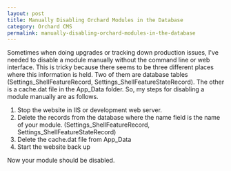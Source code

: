 ```yaml
---
layout: post
title: Manually Disabling Orchard Modules in the Database
category: Orchard CMS
permalink: manually-disabling-orchard-modules-in-the-database
---
```

Sometimes when doing upgrades or tracking down production issues, I've needed to disable a module manually without the command line or web interface.  This is tricky because there seems to be three different places where this information is held.  Two of them are database tables (Settings_ShellFeatureRecord, Settings_ShellFeatureStateRecord).  The other is a cache.dat file in the App_Data folder.  So, my steps for disabling a module manually are as follows.

1. Stop the website in IIS or development web server.
2. Delete the records from the database where the name field is the name of your module. (Settings_ShellFeatureRecord, Settings_ShellFeatureStateRecord)
3. Delete the cache.dat file from App_Data
4. Start the website back up

Now your module should be disabled.
